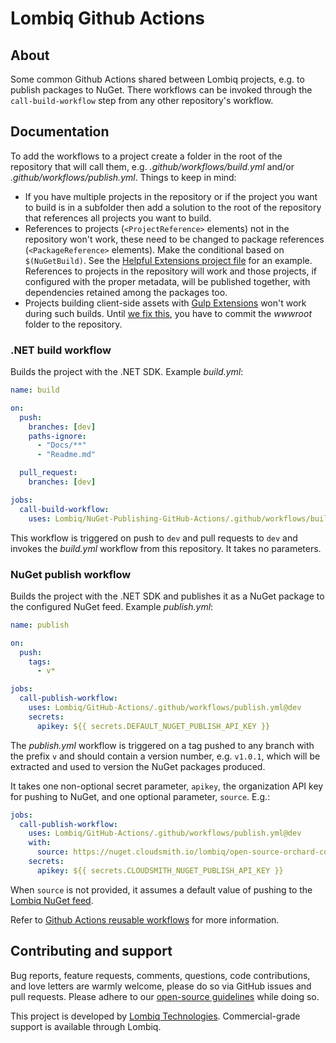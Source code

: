 # Lombiq Github Actions



## About

Some common Github Actions shared between Lombiq projects, e.g. to publish packages to NuGet. There workflows can be invoked through the `call-build-workflow` step from any other repository's workflow.


## Documentation

To add the workflows to a project create a folder in the root of the repository that will call them, e.g. _.github/workflows/build.yml_ and/or _.github/workflows/publish.yml_. Things to keep in mind:

- If you have multiple projects in the repository or if the project you want to build is in a subfolder then add a solution to the root of the repository that references all projects you want to build.
- References to projects (`<ProjectReference>` elements) not in the repository won't work, these need to be changed to package references (`<PackageReference>` elements). Make the conditional based on `$(NuGetBuild)`. See the [Helpful Extensions project file](https://github.com/Lombiq/Helpful-Extensions/blob/dev/Lombiq.HelpfulExtensions.csproj) for an example. References to projects in the repository will work and those projects, if configured with the proper metadata, will be published together, with dependencies retained among the packages too.
- Projects building client-side assets with [Gulp Extensions](https://github.com/Lombiq/Gulp-Extensions) won't work during such builds. Until [we fix this](https://github.com/Lombiq/Open-Source-Orchard-Core-Extensions/issues/48), you have to commit the *wwwroot* folder to the repository.

### .NET build workflow
Builds the project with the .NET SDK. Example _build.yml_:

```yaml
name: build

on:
  push:
    branches: [dev]
    paths-ignore:
      - "Docs/**"
      - "Readme.md"

  pull_request:
    branches: [dev]

jobs:
  call-build-workflow:
    uses: Lombiq/NuGet-Publishing-GitHub-Actions/.github/workflows/build.yml@dev
```

This workflow is triggered on push to `dev` and pull requests to `dev` and invokes the _build.yml_ workflow from this repository. It takes no parameters.

### NuGet publish workflow
Builds the project with the .NET SDK and publishes it as a NuGet package to the configured NuGet feed. Example _publish.yml_:

```yaml
name: publish

on:
  push:
    tags:
      - v*

jobs:
  call-publish-workflow:
    uses: Lombiq/GitHub-Actions/.github/workflows/publish.yml@dev
    secrets:
      apikey: ${{ secrets.DEFAULT_NUGET_PUBLISH_API_KEY }}
```

The _publish.yml_ workflow is triggered on a tag pushed to any branch with the prefix `v` and should contain a version number, e.g. `v1.0.1`, which will be extracted and used to version the NuGet packages produced.

It takes one non-optional secret parameter, `apikey`, the organization API key for pushing to NuGet, and one optional parameter, `source`. E.g.:

```yaml
jobs:
  call-publish-workflow:
    uses: Lombiq/GitHub-Actions/.github/workflows/publish.yml@dev
    with:
      source: https://nuget.cloudsmith.io/lombiq/open-source-orchard-core-extensions/v3/index.json
    secrets:
      apikey: ${{ secrets.CLOUDSMITH_NUGET_PUBLISH_API_KEY }}
```

When `source` is not provided, it assumes a default value of pushing to the [Lombiq NuGet feed](https://www.nuget.org/profiles/Lombiq).

Refer to [Github Actions reusable workflows](https://docs.github.com/en/actions/learn-github-actions/reusing-workflows#overview) for more information.


## Contributing and support

Bug reports, feature requests, comments, questions, code contributions, and love letters are warmly welcome, please do so via GitHub issues and pull requests. Please adhere to our [open-source guidelines](https://lombiq.com/open-source-guidelines) while doing so.

This project is developed by [Lombiq Technologies](https://lombiq.com/). Commercial-grade support is available through Lombiq.
